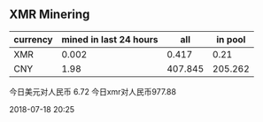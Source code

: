 ## XMR Minering

|currency|mined in last 24 hours|all|in pool|
|---|---|---|---|
|XMR|0.002|0.417|0.21|
|CNY|1.98|407.845|205.262|

今日美元对人民币 6.72	今日xmr对人民币977.88


2018-07-18 20:25